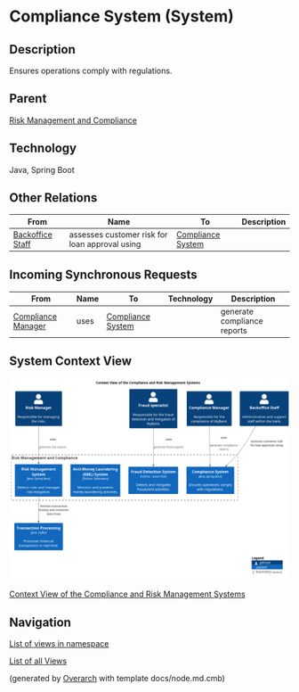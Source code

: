 
# Compliance System (System)
## Description
Ensures operations comply with regulations.

## Parent
[Risk Management and Compliance](../../mybank/compliance/context-boundary.md)

## Technology
Java, Spring Boot
## Other Relations
| From | Name | To | Description |
|---|---|---|---|
| [Backoffice Staff](../../mybank/core-banking/backoffice-staff.md) | assesses customer risk for loan approval using | [Compliance System](../../mybank/compliance/compliance-system.md) |  |
## Incoming Synchronous Requests 
| From | Name | To | Technology | Description |
|---|---|---|---|---|
| [Compliance Manager](../../mybank/compliance/compliance-manager.md) | uses | [Compliance System](../../mybank/compliance/compliance-system.md) |  | generate compliance reports |

## System Context View
![Context View of the Compliance and Risk Management Systems](../../mybank/compliance/context-view.png)

[Context View of the Compliance and Risk Management Systems](../../mybank/compliance/context-view.md)


## Navigation
[List of views in namespace](./views-in-namespace.md)

[List of all Views](../../views.md)


(generated by [Overarch](https://github.com/soulspace-org/overarch) with template docs/node.md.cmb)

